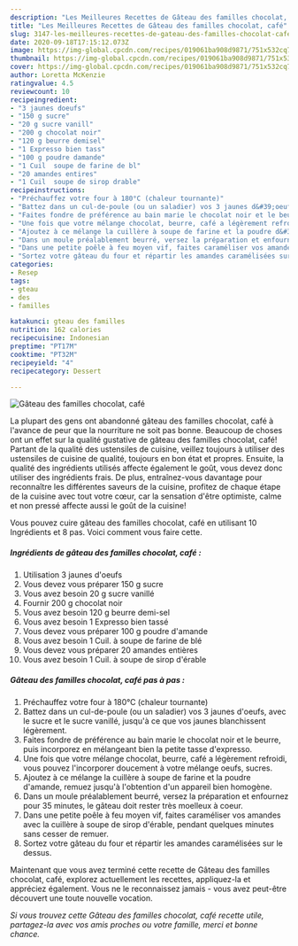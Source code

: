 ```yaml
---
description: "Les Meilleures Recettes de Gâteau des familles chocolat, café"
title: "Les Meilleures Recettes de Gâteau des familles chocolat, café"
slug: 3147-les-meilleures-recettes-de-gateau-des-familles-chocolat-cafe
date: 2020-09-18T17:15:12.073Z
image: https://img-global.cpcdn.com/recipes/019061ba908d9871/751x532cq70/gateau-des-familles-chocolat-cafe-photo-principale-de-la-recette.jpg
thumbnail: https://img-global.cpcdn.com/recipes/019061ba908d9871/751x532cq70/gateau-des-familles-chocolat-cafe-photo-principale-de-la-recette.jpg
cover: https://img-global.cpcdn.com/recipes/019061ba908d9871/751x532cq70/gateau-des-familles-chocolat-cafe-photo-principale-de-la-recette.jpg
author: Loretta McKenzie
ratingvalue: 4.5
reviewcount: 10
recipeingredient:
- "3 jaunes doeufs"
- "150 g sucre"
- "20 g sucre vanill"
- "200 g chocolat noir"
- "120 g beurre demisel"
- "1 Expresso bien tass"
- "100 g poudre damande"
- "1 Cuil  soupe de farine de bl"
- "20 amandes entires"
- "1 Cuil  soupe de sirop drable"
recipeinstructions:
- "Préchauffez votre four à 180°C (chaleur tournante)"
- "Battez dans un cul-de-poule (ou un saladier) vos 3 jaunes d&#39;oeufs, avec le sucre et le sucre vanillé, jusqu&#39;à ce que vos jaunes blanchissent légèrement."
- "Faites fondre de préférence au bain marie le chocolat noir et le beurre, puis incorporez en mélangeant bien la petite tasse d&#39;expresso."
- "Une fois que votre mélange chocolat, beurre, café a légèrement refroidi, vous pouvez l&#39;incorporer doucement à votre mélange oeufs, sucres."
- "Ajoutez à ce mélange la cuillère à soupe de farine et la poudre d&#39;amande, remuez jusqu&#39;à l&#39;obtention d&#39;un appareil bien homogène."
- "Dans un moule préalablement beurré, versez la préparation et enfournez pour 35 minutes, le gâteau doit rester très moelleux à coeur."
- "Dans une petite poêle à feu moyen vif, faites caraméliser vos amandes avec la cuillère à soupe de sirop d&#39;érable, pendant quelques minutes sans cesser de remuer."
- "Sortez votre gâteau du four et répartir les amandes caramélisées sur le dessus."
categories:
- Resep
tags:
- gteau
- des
- familles

katakunci: gteau des familles 
nutrition: 162 calories
recipecuisine: Indonesian
preptime: "PT17M"
cooktime: "PT32M"
recipeyield: "4"
recipecategory: Dessert

---
```



![Gâteau des familles chocolat, café](https://img-global.cpcdn.com/recipes/019061ba908d9871/751x532cq70/gateau-des-familles-chocolat-cafe-photo-principale-de-la-recette.jpg)

La plupart des gens ont abandonné gâteau des familles chocolat, café à l'avance de peur que la nourriture ne soit pas bonne. Beaucoup de choses ont un effet sur la qualité gustative de gâteau des familles chocolat, café! Partant de la qualité des ustensiles de cuisine, veillez toujours à utiliser des ustensiles de cuisine de qualité, toujours en bon état et propres. Ensuite, la qualité des ingrédients utilisés affecte également le goût, vous devez donc utiliser des ingrédients frais. De plus, entraînez-vous davantage pour reconnaître les différentes saveurs de la cuisine, profitez de chaque étape de la cuisine avec tout votre cœur, car la sensation d'être optimiste, calme et non pressé affecte aussi le goût de la cuisine!

<!--inarticleads1-->

Vous pouvez cuire gâteau des familles chocolat, café en utilisant 10 Ingrédients et 8 pas. Voici comment vous faire cette.

##### Ingrédients de gâteau des familles chocolat, café :

1. Utilisation 3 jaunes d&#39;oeufs
1. Vous devez vous préparer 150 g sucre
1. Vous avez besoin 20 g sucre vanillé
1. Fournir 200 g chocolat noir
1. Vous avez besoin 120 g beurre demi-sel
1. Vous avez besoin 1 Expresso bien tassé
1. Vous devez vous préparer 100 g poudre d&#39;amande
1. Vous avez besoin 1 Cuil. à soupe de farine de blé
1. Vous devez vous préparer 20 amandes entières
1. Vous avez besoin 1 Cuil. à soupe de sirop d&#39;érable




<!--inarticleads2-->

##### Gâteau des familles chocolat, café pas à pas :

1. Préchauffez votre four à 180°C (chaleur tournante)
1. Battez dans un cul-de-poule (ou un saladier) vos 3 jaunes d&#39;oeufs, avec le sucre et le sucre vanillé, jusqu&#39;à ce que vos jaunes blanchissent légèrement.
1. Faites fondre de préférence au bain marie le chocolat noir et le beurre, puis incorporez en mélangeant bien la petite tasse d&#39;expresso.
1. Une fois que votre mélange chocolat, beurre, café a légèrement refroidi, vous pouvez l&#39;incorporer doucement à votre mélange oeufs, sucres.
1. Ajoutez à ce mélange la cuillère à soupe de farine et la poudre d&#39;amande, remuez jusqu&#39;à l&#39;obtention d&#39;un appareil bien homogène.
1. Dans un moule préalablement beurré, versez la préparation et enfournez pour 35 minutes, le gâteau doit rester très moelleux à coeur.
1. Dans une petite poêle à feu moyen vif, faites caraméliser vos amandes avec la cuillère à soupe de sirop d&#39;érable, pendant quelques minutes sans cesser de remuer.
1. Sortez votre gâteau du four et répartir les amandes caramélisées sur le dessus.




<!--inarticleads1-->

<p>
Maintenant que vous avez terminé cette recette de Gâteau des familles chocolat, café, explorez actuellement les recettes, appliquez-la et appréciez également. Vous ne le reconnaissez jamais - vous avez peut-être découvert une toute nouvelle vocation.
</p>

<p>
<i>Si vous trouvez cette Gâteau des familles chocolat, café recette utile, partagez-la avec vos amis proches ou votre famille, merci et bonne chance.</i>
</p>
